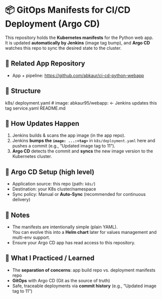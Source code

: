 # 📦 GitOps Manifests for CI/CD Deployment (Argo CD)

This repository holds the **Kubernetes manifests** for the Python web app.  
It is updated **automatically by Jenkins** (image tag bump), and **Argo CD** watches this repo to sync the desired state to the cluster.

## 🔗 Related App Repository
- App + pipeline: https://github.com/abkaur/ci-cd-python-webapp

## 📂 Structure
k8s/
deployment.yaml # image: abkaur95/webapp:<TAG> ← Jenkins updates this tag
service.yaml
README.md

## 🔁 How Updates Happen
1. Jenkins builds & scans the app image (in the app repo).
2. Jenkins **bumps the `image: ...:<tag>`** in `k8s/deployment.yaml` here and pushes a commit (e.g., “Updated image tag to 11”).
3. **Argo CD** detects the commit and **syncs** the new image version to the Kubernetes cluster.

## 🧭 Argo CD Setup (high level)
- Application source: this repo (path: `k8s/`)
- Destination: your K8s cluster/namespace
- Sync policy: Manual or **Auto-Sync** (recommended for continuous delivery)

## 🔐 Notes
- The manifests are intentionally simple (plain YAML).  
  You can evolve this into a **Helm chart** later for values management and multi-env support.
- Ensure your Argo CD app has read access to this repository.

## 🧠 What I Practiced / Learned
- The **separation of concerns**: app build repo vs. deployment manifests repo
- **GitOps** with Argo CD (Git as the source of truth)
- Safe, traceable deployments via **commit history** (e.g., “Updated image tag to 11”)

